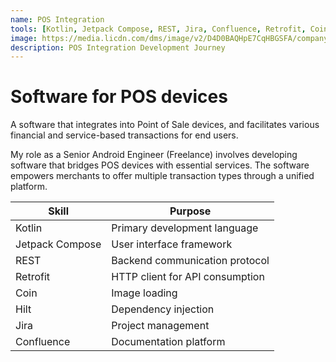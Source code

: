 ```yaml
---
name: POS Integration
tools: [Kotlin, Jetpack Compose, REST, Jira, Confluence, Retrofit, Coin, Hilt]
image: https://media.licdn.com/dms/image/v2/D4D0BAQHpE7CqHBGSFA/company-logo_200_200/company-logo_200_200/0/1693864709299/loomtech_logo?e=2147483647&v=beta&t=fanyEH1NTG7BNIpx_zefdaOn3zdImKDCvu7jsDqW4gM
description: POS Integration Development Journey
---
```


# Software for POS devices

A software that integrates into Point of Sale devices, and facilitates various financial and service-based transactions for end users.

My role as a Senior Android Engineer (Freelance) involves developing software that bridges POS devices with essential services. The software empowers merchants to offer multiple transaction types through a unified platform.

| **Skill** | **Purpose** |
|---|---|
| Kotlin | Primary development language |
| Jetpack Compose | User interface framework |
| REST | Backend communication protocol |
| Retrofit | HTTP client for API consumption |
| Coin | Image loading |
| Hilt | Dependency injection |
| Jira | Project management |
| Confluence | Documentation platform |
